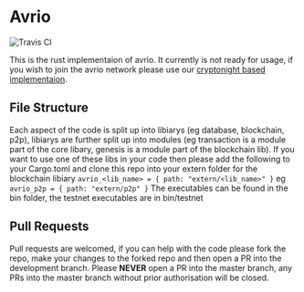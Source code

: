 # Avrio
![Travis CI](https://api.travis-ci.com/avrio-project/avrio-core.svg?branch=master)

This is the rust implementaion of avrio. It currently is not ready for usage, if you wish to join the avrio network please use our [cryptonight based implementaion](https://github.com/avrio-project/avrio).

## File Structure
Each aspect of the code is split up into libiarys (eg database, blockchain, p2p), libiarys are further split up into modules (eg transaction is a module part of the core libary, genesis is a module part of the blockchain lib). If you want to use one of these libs in your code then please add the following to your Cargo.toml and clone this repo into your extern folder
for the blockchain libiary
```avrio_<lib_name> = { path: "extern/<lib_name>" }```
eg 
```avrio_p2p = { path: "extern/p2p" }```
The executables can be found in the bin folder, the testnet executables are in bin/testnet

## Pull Requests
Pull requests are welcomed, if you can help with the code please fork the repo, make your changes to the forked repo and then open a PR into the development branch. Please <b>NEVER</b> open a PR into the master branch, any PRs into the master branch without prior authorisation will be closed.
